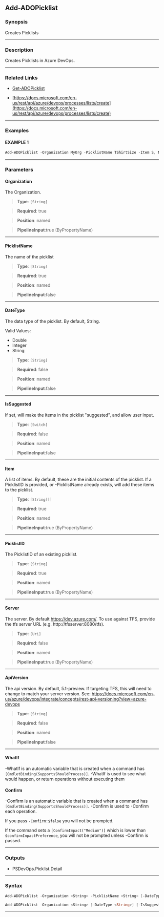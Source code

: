 Add-ADOPicklist
---------------
### Synopsis
Creates Picklists

---
### Description

Creates Picklists in Azure DevOps.

---
### Related Links
* [Get-ADOPicklist](Get-ADOPicklist.md)



* [https://docs.microsoft.com/en-us/rest/api/azure/devops/processes/lists/create](https://docs.microsoft.com/en-us/rest/api/azure/devops/processes/lists/create)



---
### Examples
#### EXAMPLE 1
```PowerShell
Add-ADOPicklist -Organization MyOrg -PicklistName TShirtSize -Item S, M, L, XL
```

---
### Parameters
#### **Organization**

The Organization.



> **Type**: ```[String]```

> **Required**: true

> **Position**: named

> **PipelineInput**:true (ByPropertyName)



---
#### **PicklistName**

The name of the picklist



> **Type**: ```[String]```

> **Required**: true

> **Position**: named

> **PipelineInput**:false



---
#### **DateType**

The data type of the picklist.  By default, String.



Valid Values:

* Double
* Integer
* String



> **Type**: ```[String]```

> **Required**: false

> **Position**: named

> **PipelineInput**:false



---
#### **IsSuggested**

If set, will make the items in the picklist "suggested", and allow user input.



> **Type**: ```[Switch]```

> **Required**: false

> **Position**: named

> **PipelineInput**:false



---
#### **Item**

A list of items.  By default, these are the initial contents of the picklist.
If a PicklistID is provided, or -PicklistName already exists, will add these items to the picklist.



> **Type**: ```[String[]]```

> **Required**: true

> **Position**: named

> **PipelineInput**:true (ByPropertyName)



---
#### **PicklistID**

The PicklistID of an existing picklist.



> **Type**: ```[String]```

> **Required**: true

> **Position**: named

> **PipelineInput**:true (ByPropertyName)



---
#### **Server**

The server.  By default https://dev.azure.com/.
To use against TFS, provide the tfs server URL (e.g. http://tfsserver:8080/tfs).



> **Type**: ```[Uri]```

> **Required**: false

> **Position**: named

> **PipelineInput**:true (ByPropertyName)



---
#### **ApiVersion**

The api version.  By default, 5.1-preview.
If targeting TFS, this will need to change to match your server version.
See: https://docs.microsoft.com/en-us/azure/devops/integrate/concepts/rest-api-versioning?view=azure-devops



> **Type**: ```[String]```

> **Required**: false

> **Position**: named

> **PipelineInput**:false



---
#### **WhatIf**
-WhatIf is an automatic variable that is created when a command has ```[CmdletBinding(SupportsShouldProcess)]```.
-WhatIf is used to see what would happen, or return operations without executing them
#### **Confirm**
-Confirm is an automatic variable that is created when a command has ```[CmdletBinding(SupportsShouldProcess)]```.
-Confirm is used to -Confirm each operation.
    
If you pass ```-Confirm:$false``` you will not be prompted.
    
    
If the command sets a ```[ConfirmImpact("Medium")]``` which is lower than ```$confirmImpactPreference```, you will not be prompted unless -Confirm is passed.

---
### Outputs
* PSDevOps.Picklist.Detail




---
### Syntax
```PowerShell
Add-ADOPicklist -Organization <String> -PicklistName <String> [-DateType <String>] [-IsSuggested] -Item <String[]> [-Server <Uri>] [-ApiVersion <String>] [-WhatIf] [-Confirm] [<CommonParameters>]
```
```PowerShell
Add-ADOPicklist -Organization <String> [-DateType <String>] [-IsSuggested] -Item <String[]> -PicklistID <String> [-Server <Uri>] [-ApiVersion <String>] [-WhatIf] [-Confirm] [<CommonParameters>]
```
---
